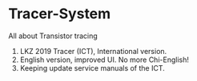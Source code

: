 # Tracer-System
All about Transistor tracing

1. LKZ 2019 Tracer (ICT), International version.
2. English version, improved UI. No more Chi-English!
3. Keeping update service manuals of the ICT.

